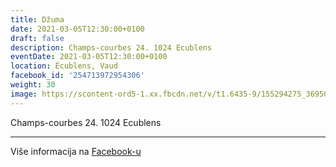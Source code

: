 ```yaml
---
title: Džuma
date: 2021-03-05T12:30:00+0100
draft: false
description: Champs-courbes 24. 1024 Ecublens
eventDate: 2021-03-05T12:30:00+0100
location: Écublens, Vaud
facebook_id: '254713972954306'
weight: 30
image: https://scontent-ord5-1.xx.fbcdn.net/v/t1.6435-9/155294275_3695079563921169_4909597834044538694_n.jpg?_nc_cat=101&ccb=1-7&_nc_sid=9e60e4&_nc_ohc=HLevM3bbbNEQ7kNvwHUJyzU&_nc_oc=Adn0JRLY8RRt0Z_rlzmhPTdbrklBEac0Iri6HPCjhlUmMLOGNlChJ_ydiwzBWlZ4XHQ&_nc_zt=23&_nc_ht=scontent-ord5-1.xx&edm=ABTKTjYEAAAA&_nc_gid=IQESIIzawUrMm0VuhBndRw&_nc_tpa=Q5bMBQGOXd7JSsCwJU3zLi-md4z2rjdtTrAUBwZG7bhbT0UHqz71XCZbfiq23QttuJOZ5Xx07F1U2MVtHQ&oh=00_AfcwL5cJhI2E_ggyKAWuUZJPmPGlf0kvwHegz9Gf3nBqQQ&oe=6927A6DB
---
```


Champs-courbes 24. 1024 Ecublens

---

Više informacija na [Facebook-u](https://facebook.com/events/254713972954306)